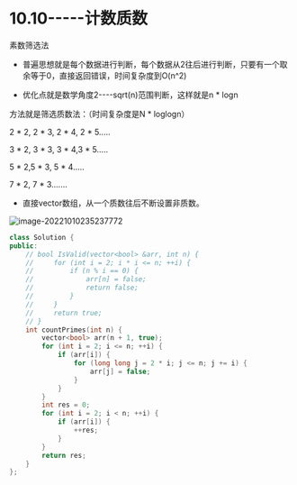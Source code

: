 # 10.10-----计数质数

素数筛选法

+ 普遍思想就是每个数据进行判断，每个数据从2往后进行判断，只要有一个取余等于0，直接返回错误，时间复杂度到O(n^2)

+ 优化点就是数学角度2----sqrt(n)范围判断，这样就是n * logn



方法就是筛选质数法：（时间复杂度是N * loglogn）

2 * 2, 2 * 3, 2 * 4, 2 * 5.....

3 * 2, 3 * 3, 3 * 4,3 * 5.....

5 * 2,5 * 3, 5 * 4.....

7 * 2, 7 * 3.......



+ 直接vector数组，从一个质数往后不断设置非质数。

![image-20221010235237772](https://zhanghao1004.oss-cn-hangzhou.aliyuncs.com/image-20221010235237772.png)

```cpp
class Solution {
public:
    // bool IsValid(vector<bool> &arr, int n) {
    //     for (int i = 2; i * i <= n; ++i) {
    //         if (n % i == 0) {
    //             arr[n] = false;
    //             return false;
    //         }
    //     }
    //     return true;
    // }
    int countPrimes(int n) {
        vector<bool> arr(n + 1, true);
        for (int i = 2; i <= n; ++i) {
            if (arr[i]) {
                for (long long j = 2 * i; j <= n; j += i) {
                    arr[j] = false;
                }
            }
        }
        int res = 0;
        for (int i = 2; i < n; ++i) {
            if (arr[i]) {
                ++res;
            }
        }
        return res;
    }
};
```















